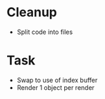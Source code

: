 # Cleanup
- Split code into files

# Task
- Swap to use of index buffer
- Render 1 object per render 